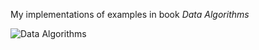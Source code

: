 My implementations of examples in book *Data Algorithms*

![Data Algorithms](http://akamaicovers.oreilly.com/images/0636920033950/rc_cat.gif)
